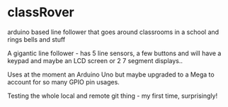 # classRover
arduino based line follower that goes around classrooms in a school and rings bells and stuff

A gigantic line follower - has 5 line sensors, a few buttons and will have a keypad and maybe an LCD screen or 2 7 segment displays..

Uses at the moment an Arduino Uno but maybe upgraded to a Mega to account for so many GPIO pin usages.

Testing the whole local and remote git thing - my first time, surprisingly!


